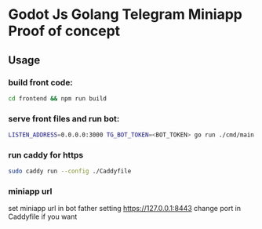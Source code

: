 # Godot Js Golang Telegram Miniapp Proof of concept

## Usage

### build front code:
```bash
cd frontend && npm run build
```

### serve front files and run bot:
```bash
LISTEN_ADDRESS=0.0.0.0:3000 TG_BOT_TOKEN=<BOT_TOKEN> go run ./cmd/main
```

### run caddy for https
```bash
sudo caddy run --config ./Caddyfile
```

### miniapp url
set miniapp url in bot father setting https://127.0.0.1:8443
change port in Caddyfile if you want
